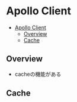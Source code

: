 # Apollo Client

- [Apollo Client](#apollo-client)
  - [Overview](#overview)
  - [Cache](#cache)

## Overview

- cacheの機能がある

## Cache
